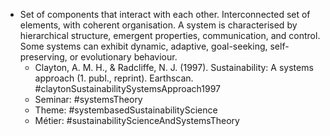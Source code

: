 - Set of components that interact with each other. Interconnected set of elements, with coherent organisation. A system is characterised by hierarchical structure, emergent properties, communication, and control. Some systems can exhibit dynamic, adaptive, goal-seeking, self-preserving, or evolutionary behaviour.
	- Clayton, A. M. H., & Radcliffe, N. J. (1997). Sustainability: A systems approach (1. publ., reprint). Earthscan. #claytonSustainabilitySystemsApproach1997
	- Seminar: #systemsTheory
	- Theme: #systembasedSustainabilityScience
	- Métier: #sustainabilityScienceAndSystemsTheory